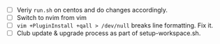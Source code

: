
- [ ] Veriy `run.sh` on centos and do changes accordingly.
- [ ] Switch to nvim from vim
- [ ] `vim +PluginInstall +qall > /dev/null` breaks line formatting. Fix it.
- [ ] Club update & upgrade process as part of setup-workspace.sh.
